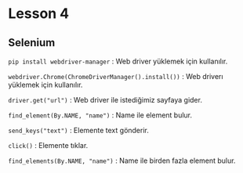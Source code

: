# Lesson 4

## Selenium

`pip install webdriver-manager` : Web driver yüklemek için kullanılır.

`webdriver.Chrome(ChromeDriverManager().install())` : Web driverı yüklemek için kullanılır.

`driver.get("url")` : Web driver ile istediğimiz sayfaya gider.

`find_element(By.NAME, "name")` : Name ile element bulur.

`send_keys("text")` : Elemente text gönderir.

`click()` : Elemente tıklar.

`find_elements(By.NAME, "name")` : Name ile birden fazla element bulur.

